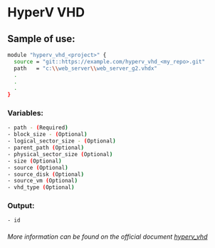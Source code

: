 # HyperV VHD

## Sample of use:

```bash
module "hyperv_vhd_<project>" {
  source = "git::https://example.com/hyperv_vhd_<my_repo>.git"
  path   = "c:\\web_server\\web_server_g2.vhdx"
  .
  .
  .
}
```

### Variables:

```bash
- path - (Required)
- block_size - (Optional)
- logical_sector_size - (Optional)
- parent_path (Optional)
- physical_sector_size (Optional)
- size (Optional)
- source (Optional)
- source_disk (Optional)
- source_vm (Optional)
- vhd_type (Optional)
```

### Output:

```bash
- id
```

###### More information can be found on the official document [hyperv_vhd](https://registry.terraform.io/providers/taliesins/hyperv/latest/docs/resources/vhd)